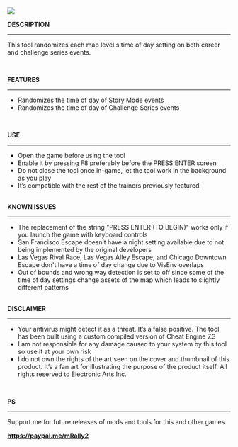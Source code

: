 <img src="https://public-files.gumroad.com/pvipbxu6zmvay4gddwv5ogxyfsbv">
<div class="rich-text">
   <p><strong>DESCRIPTION</strong></p>
   <hr>
   <p>This tool randomizes each map level's time of day setting on both career and challenge series events.</p>
   <p><br></p>
   <p><strong>FEATURES</strong></p>
   <hr>
   <ul>
      <li>Randomizes the time of day of Story Mode events</li>
      <li>Randomizes the time of day of Challenge Series events</li>
   </ul>
   <p><br></p>
   <p><strong>USE</strong></p>
   <hr>
   <ul>
      <li>Open the game before using the tool</li>
      <li>Enable it by pressing F8 preferably before the PRESS ENTER screen</li>
      <li>Do not close the tool once in-game, let the tool work in the background as you play</li>
      <li>It’s compatible with the rest of the trainers previously featured<br><br></li>
   </ul>
   <p><strong>KNOWN ISSUES</strong></p>
   <hr>
   <ul>
      <li>The replacement of the string "PRESS ENTER (TO BEGIN)" works only if you launch the game with keyboard controls</li>
      <li>San Francisco Escape doesn’t have a night setting available due to not being implemented by the original developers</li>
      <li>Las Vegas Rival Race, Las Vegas Alley Escape, and Chicago Downtown Escape don't have a time of day change due to VisEnv overlaps</li>
      <li>Out of bounds and wrong way detection is set to off since some of the time of day settings change assets of the map which leads to slightly different patterns<br><br></li>
   </ul>
   <p><strong>DISCLAIMER</strong></p>
   <hr>
   <ul>
      <li>Your antivirus might detect it as a threat. It’s a false positive. The tool has been built using a custom compiled version of Cheat Engine 7.3</li>
      <li>I am not responsible for any damage caused to your system by this tool so use it at your own risk</li>
      <li>I do not own the rights of the art seen on the cover and thumbnail of this product. It’s a fan art for illustrating the purpose of the product itself. All rights reserved to Electronic Arts Inc.</li>
   </ul>
   <p><br></p>
   <p><strong>PS</strong></p>
   <hr>
   <p>Support me for future releases of mods and tools for this and other games.</p>
   <p><a target="_blank" rel="noopener noreferrer nofollow" href="https://paypal.me/mRally2"><strong>https://paypal.me/mRally2</strong></a></p>
</div>
